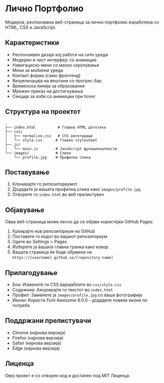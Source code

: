 # Лично Портфолио

Модерна, респонзивна веб-страница за лично портфолио изработена со HTML, CSS и JavaScript.

## Карактеристики

- Респонзивен дизајн кој работи на сите уреди
- Модерен и чист интерфејс со анимации
- Навигациско мени со мазно скролување
- Мени за мобилни уреди
- Контакт форма (само фронтенд)
- Визуелизација на вештини со прогрес бар
- Временска линија за образование
- Мрежен приказ на достигнувања
- Секција за хоби со анимации при hover

## Структура на проектот

```
.
├── index.html          # Главна HTML датотека
├── css/
│   ├── normalize.css   # CSS ресетирање
│   └── style.css      # Главен stylesheet
├── js/
│   └── main.js        # JavaScript функционалности
└── images/            # Слики
    └── profile.jpg    # Профилна слика
```

## Поставување

1. Клонирајте го репозиториумот
2. Додадете ја вашата профилна слика како `images/profile.jpg`
3. Отворете го `index.html` во веб прелистувач

## Објавување

Оваа веб-страница може лесно да се објави користејќи GitHub Pages:

1. Креирајте нов репозиториум на GitHub
2. Поставете го кодот во вашиот репозиториум
3. Одете во Settings > Pages
4. Изберете ја вашата главна гранка како извор
5. Вашата страница ќе биде објавена на `https://[username].github.io/[repository-name]`

## Прилагодување

- Бои: Изменете ги CSS варијаблите во `css/style.css`
- Содржина: Ажурирајте го текстот во `index.html`
- Профил: Заменете ја `images/profile.jpg` со ваша фотографија
- Икони: Користи Font Awesome 6.0.0 - додадете повеќе икони по потреба

## Поддржани прелистувачи

- Chrome (најнова верзија)
- Firefox (најнова верзија)
- Safari (најнова верзија)
- Edge (најнова верзија)

## Лиценца

Овој проект е со отворен код и достапен под MIT Лиценца.
